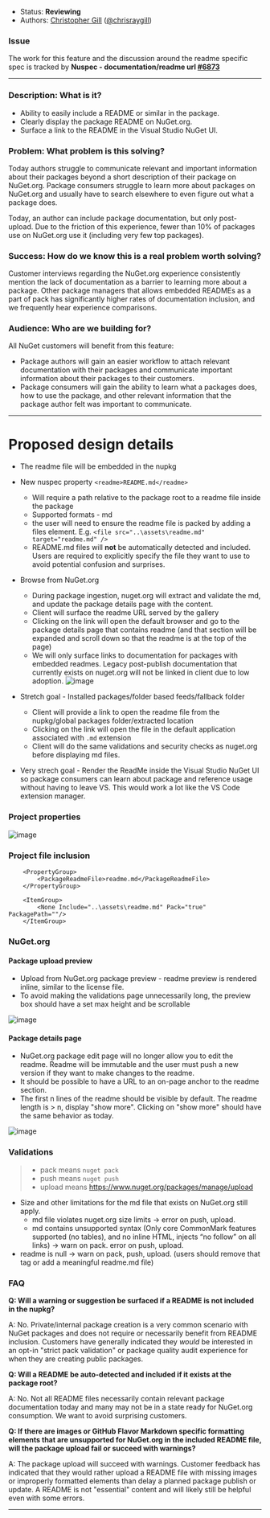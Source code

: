 * Status: **Reviewing**
* Authors: [Christopher Gill](https://github.com/chgill-msft) ([@chrisraygill](https://twitter.com/chrisraygill))

### Issue
The work for this feature and the discussion around the readme specific spec is tracked by **Nuspec - documentation/readme url [#6873](https://github.com/NuGet/Home/issues/6873)**

*****

### Description: What is it?

* Ability to easily include a README or similar in the package.
* Clearly display the package README on NuGet.org.
* Surface a link to the README in the Visual Studio NuGet UI.

### Problem: What problem is this solving?

Today authors struggle to communicate relevant and important information about their packages beyond a short description of their package on NuGet.org. Package consumers struggle to learn more about packages on NuGet.org and usually have to search elsewhere to even figure out what a package does.

Today, an author can include package documentation, but only post-upload. Due to the friction of this experience, fewer than 10% of packages use on NuGet.org use it (including very few top packages).

### Success: How do we know this is a real problem worth solving?

Customer interviews regarding the NuGet.org experience consistently mention the lack of documentation as a barrier to learning more about a package. Other package managers that allows embedded READMEs as a part of pack has significantly higher rates of documentation inclusion, and we frequently hear experience comparisons.

### Audience: Who are we building for?

All NuGet customers will benefit from this feature:
* Package authors will gain an easier workflow to attach relevant documentation with their packages and communicate important information about their packages to their customers.
* Package consumers will gain the ability to learn what a packages does, how to use the package, and other relevant information that the package author felt was important to communicate.

****

# Proposed design details

* The readme file will be embedded in the nupkg
* New nuspec property `<readme>README.md</readme>`
  * Will require a path relative to the package root to a readme file inside the package
  * Supported formats - md
  * the user will need to ensure the readme file is packed by adding a files element. E.g. `<file src="..\assets\readme.md" target="readme.md" />`
  * README.md files will **not** be automatically detected and included. Users are required to explicitly specify the file they want to use to avoid potential confusion and surprises.


* Browse from NuGet.org
  * During package ingestion, nuget.org will extract and validate the md, and update the package details page with the content.
  * Client will surface the readme URL served by the gallery
  * Clicking on the link will open the default browser and go to the package details page that contains readme (and that section will be expanded and scroll down so that the readme is at the top of the page)
  * We will only surface links to documentation for packages with embedded readmes. Legacy post-publish documentation that currently exists on nuget.org will not be linked in client due to low adoption.
![image](https://user-images.githubusercontent.com/15097183/89691998-4b2fd300-d8bf-11ea-83c1-6b4205d33229.png)


* Stretch goal - Installed packages/folder based feeds/fallback folder
  * Client will provide a link to open the readme file from the nupkg/global packages folder/extracted location
  * Clicking on the link will open the file in the default application associated with `.md` extension
  * Client will do the same validations and security checks as nuget.org before displaying md files.


* Very strech goal - Render the ReadMe inside the Visual Studio NuGet UI so package consumers can learn about package and reference usage without having to leave VS. This would work a lot like the VS Code extension manager.


### Project properties

![image](https://user-images.githubusercontent.com/15097183/93951840-6fcbf700-fd15-11ea-97c1-0e5082953415.png)

### Project file inclusion

```
    <PropertyGroup>
        <PackageReadmeFile>readme.md</PackageReadmeFile>
    </PropertyGroup>

    <ItemGroup>
        <None Include="..\assets\readme.md" Pack="true" PackagePath=""/>
    </ItemGroup>
```

### NuGet.org

#### Package upload preview

* Upload from NuGet.org package preview - readme preview is rendered inline, similar to the license file.
* To avoid making the validations page unnecessarily long, the preview box should have a set max height and be scrollable  

![image](https://user-images.githubusercontent.com/15097183/93950678-26c67380-fd12-11ea-82ef-863a1430f414.png)

#### Package details page

* NuGet.org package edit page will no longer allow you to edit the readme. Readme will be immutable and the user must push a new version if they want to make changes to the readme.
* It should be possible to have a URL to an on-page anchor to the readme section.
*  The first n lines of the readme should be visible by default. The readme length is > n, display "show more". Clicking on "show more" should have the same behavior as today.

![image](https://user-images.githubusercontent.com/15097183/89692400-6d762080-d8c0-11ea-8f37-7589bb83ca1b.png)

### Validations
> + pack means `nuget pack`
> + push means `nuget push`
> + upload means https://www.nuget.org/packages/manage/upload 

* Size and other limitations for the md file that exists on NuGet.org still apply.
  * md file violates nuget.org size limits -> error on push, upload.
  * md contains unsupported syntax (Only core CommonMark features supported (no tables), and no inline HTML, injects “no follow” on all links) -> warn on pack. error on push, upload.
* readme is null -> warn on pack, push, upload. (users should remove that tag or add a meaningful readme.md file)

### FAQ

**Q: Will a warning or suggestion be surfaced if a README is not included in the nupkg?**

A: No. Private/internal package creation is a very common scenario with NuGet packages and does not require or necessarily benefit from README inclusion. Customers have generally indicated they _would_ be interested in an opt-in "strict pack validation" or package quality audit experience for when they are creating public packages.

**Q: Will a README be auto-detected and included if it exists at the package root?** 

A: No. Not all README files necessarily contain relevant package documentation today and many may not be in a state ready for NuGet.org consumption. We want to avoid surprising customers.

**Q: If there are images or GitHub Flavor Markdown specific formatting elements that are unsupported for NuGet.org in the included README file, will the package upload fail or succeed with warnings?**

A: The package upload will succeed with warnings. Customer feedback has indicated that they would rather upload a README file with missing images or improperly formatted elements than delay a planned package publish or update. A README is not "essential" content and will likely still be helpful even with some errors.


***
